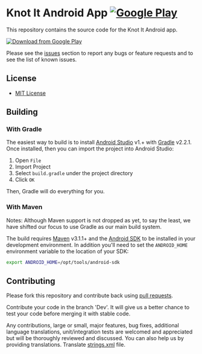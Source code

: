 # Knot It Android App  [![Google Play](http://developer.android.com/images/brand/en_generic_rgb_wo_45.png)](https://play.google.com/store/apps/details?id=com.forkthecode.knotit)

This repository contains the source code for the Knot It Android app.

[![Download from Google Play](http://knotit.forkthecode.com/images/cover.jpg)](https://play.google.com/store/apps/details?id=com.forkthecode.knotit)


Please see the [issues](https://github.com/ForkTheCode/Knot-It/issues) section to
report any bugs or feature requests and to see the list of known issues.

## License

* [MIT License](https://github.com/ForkTheCode/Knot-It/blob/master/LICENSE)

## Building

### With Gradle

The easiest way to build is to install [Android Studio](https://developer.android.com/sdk/index.html) v1.+
with [Gradle](https://www.gradle.org/) v2.2.1.
Once installed, then you can import the project into Android Studio:

1. Open `File`
2. Import Project
3. Select `build.gradle` under the project directory
4. Click `OK`

Then, Gradle will do everything for you.

### With Maven

Notes: Although Maven support is not dropped as yet, to say the least, we have shifted our focus to use Gradle as our
main build system.

The build requires [Maven](http://maven.apache.org/download.html)
v3.1.1+ and the [Android SDK](http://developer.android.com/sdk/index.html)
to be installed in your development environment. In addition you'll need to set
the `ANDROID_HOME` environment variable to the location of your SDK:

```bash
export ANDROID_HOME=/opt/tools/android-sdk
```

## Contributing

Please fork this repository and contribute back using
[pull requests](https://github.com/ForkTheCode/Knot-It/pulls).

Contribute your code in the branch 'Dev'. It will give us a better chance to test your code before merging it with stable code.

Any contributions, large or small, major features, bug fixes, additional
language translations, unit/integration tests are welcomed and appreciated
but will be thoroughly reviewed and discussed.
You can also help us by providing translations. Translate [strings.xml](https://github.com/ForkTheCode/Knot-It/blob/master/KnotIt/app/src/main/res/values/strings.xml) file.
